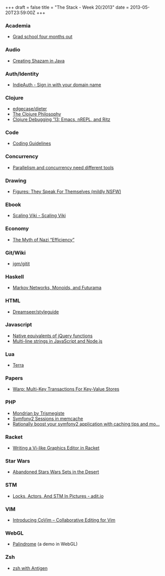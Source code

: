 +++
draft = false
title = "The Stack - Week 20/2013"
date = 2013-05-20T23:59:00Z
+++



### Academia

 - [Grad school four months out][gradschoolfourmonthsoutumbrant]

[gradschoolfourmonthsoutumbrant]: http://www.umbrant.com/blog/2013/grad_school_4_months_out.html


### Audio

 - [Creating Shazam in Java][creatingshazaminjavaredcode]

[creatingshazaminjavaredcode]: http://www.redcode.nl/blog/2010/06/creating-shazam-in-java/?


### Auth/Identity

 - [IndieAuth - Sign in with your domain name][indieauthsigninwithyourdomainname]

[indieauthsigninwithyourdomainname]: https://indieauth.com/


### Clojure

 - [edgecase/dieter][edgecasedietergithub]
 - [The Clojure Philosophy][theclojurephilosophydrdobbs]
 - [Clojure Debugging ’13: Emacs, nREPL, and Ritz][clojuredebugging13emacsnreplandritzfrumiousabstractions]

[edgecasedietergithub]: https://github.com/edgecase/dieter
[theclojurephilosophydrdobbs]: http://www.drdobbs.com/architecture-and-design/the-clojure-philosophy/240150710?pgno=1
[clojuredebugging13emacsnreplandritzfrumiousabstractions]: http://ianeslick.com/2013/05/17/clojure-debugging-13-emacs-nrepl-and-ritz/


### Code

 - [Coding Guidelines][codingguidelines]

[codingguidelines]: http://www.rudbek.com/Code_gui.htm


### Concurrency

 - [Parallelism and concurrency need different tools][parallelismandconcurrencyneeddifferenttools]

[parallelismandconcurrencyneeddifferenttools]: http://www.yosefk.com/blog/parallelism-and-concurrency-need-different-tools.html


### Drawing

 - [Figures: They Speak For Themselves (mildly NSFW)][figurestheyspeakforthemselvesmildlynsfw]

[figurestheyspeakforthemselvesmildlynsfw]: http://dresdencodak.tumblr.com/post/3583964949/figures-they-speak-for-themselves-mildly-nsfw


### Ebook

 - [Scaling Viki - Scaling Viki][scalingvikiscalingviki]

[scalingvikiscalingviki]: http://openmymind.net/scaling-viki/


### Economy

 - [The Myth of Nazi “Efficiency”][themythofnaziefficiency]

[themythofnaziefficiency]: http://coffeecuphistory.wordpress.com/2013/05/06/the-myth-of-nazi-efficiency/


### Git/Wiki

 - [jgm/gitit][jgmgititgithub]

[jgmgititgithub]: https://github.com/jgm/gitit


### Haskell

 - [Markov Networks, Monoids, and Futurama][markovnetworksmonoidsandfuturama]

[markovnetworksmonoidsandfuturama]: http://izbicki.me/blog/markov-networks-monoids-and-futurama


### HTML

 - [Dreamseer/styleguide][dreamseerstyleguideatdevelopgithub]

[dreamseerstyleguideatdevelopgithub]: https://github.com/Dreamseer/styleguide/tree/develop


### Javascript

 - [Native equivalents of jQuery functions][nativeequivalentsofjqueryfunctions]
 - [Multi-line strings in JavaScript and Node.js][tomekonsoftwaremultilinestringsinjavascriptandnodejs]

[nativeequivalentsofjqueryfunctions]: http://www.leebrimelow.com/native-methods-jquery/
[tomekonsoftwaremultilinestringsinjavascriptandnodejs]: http://tomasz.janczuk.org/2013/05/multi-line-strings-in-javascript-and.html


### Lua

 - [Terra][terra]

[terra]: http://terralang.org/


### Papers

 - [Warp: Multi-Key Transactions For Key-Value Stores][warpmultikeytransactionsforkeyvaluestores]

[warpmultikeytransactionsforkeyvaluestores]: http://hyperdex.org/papers/warp.pdf


### PHP

 - [Mondrian by Trismegiste][mondrianbytrismegiste]
 - [Symfony2 Sessions in memcache][symfony2sessionsinmemcachehipawaytravelblog]
 - [Rationally boost your symfony2 application with caching tips and mo...][rationallyboostyoursymfony2applicationwithcachingtipsandmo]

[mondrianbytrismegiste]: http://trismegiste.github.io/Mondrian/
[symfony2sessionsinmemcachehipawaytravelblog]: http://hipaway.com/blog/symfony2-sessions-in-memcache/
[rationallyboostyoursymfony2applicationwithcachingtipsandmo]: http://www.slideshare.net/liuggio/rationally-boost-your-symfony2-application-with-caching-tips-and-monitoring


### Racket

 - [Writing a Vi-like Graphics Editor in Racket][20130513writingavilikegraphicseditorinracket]

[20130513writingavilikegraphicseditorinracket]: http://jeapostrophe.github.io/2013-05-13-vi-post.html


### Star Wars

 - [Abandoned Stars Wars Sets in the Desert][abandonedstarswarssetsinthedesert]

[abandonedstarswarssetsinthedesert]: http://avaxnews.net/appealing/Abandoned_Stars_Wars_Sets_in_the_Desert.html


### STM

 - [Locks, Actors, And STM In Pictures - adit.io][locksactorsandstminpicturesaditio]

[locksactorsandstminpicturesaditio]: http://adit.io/posts/2013-05-15-Locks,-Actors,-And-STM-In-Pictures.html


### VIM

 - [Introducing CoVim – Collaborative Editing for Vim][fredkschottintroducingcovimcollaborativeeditingforvim]

[fredkschottintroducingcovimcollaborativeeditingforvim]: http://www.fredkschott.com/post/50510962864/introducing-covim-collaborative-editing-for-vim


### WebGL

 - [Palindrome][shadertoybeta] (a demo in WebGL)

[shadertoybeta]: https://www.shadertoy.com/view/XsX3Dr


### Zsh

 - [zsh with Antigen][zshwithantigenmichaelmaclean]

[zshwithantigenmichaelmaclean]: http://mgdm.net/weblog/zsh-antigen/